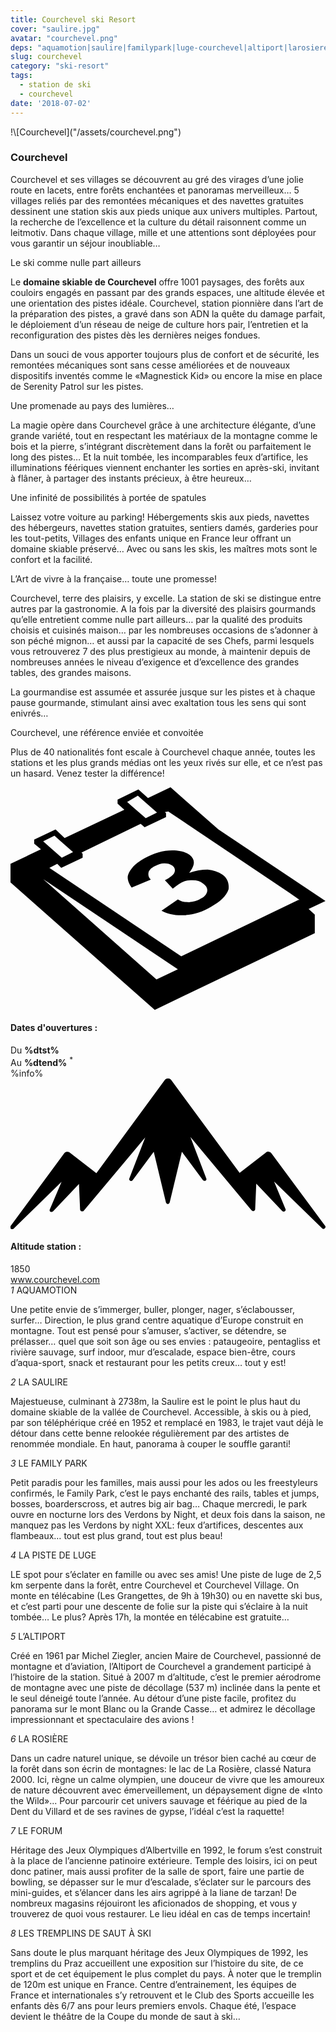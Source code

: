 ```yaml
---
title: Courchevel ski Resort
cover: "saulire.jpg"
avatar: "courchevel.png"
deps: "aquamotion|saulire|familypark|luge-courchevel|altiport|larosiere|leforum|courchevel"
slug: courchevel
category: "ski-resort"
tags:
  - station de ski
  - courchevel
date: '2018-07-02'
---
```



<div class="edito-wrapper station">
    <div class="banner-station">
<div class="banner-station-logo">
!\[Courchevel]("/assets/courchevel.png")
</div>
    </div>
<h3 class="main-title-1 h-margin-bottom-0">Courchevel</h1>
    <div class="rich-text">
<p>Courchevel et ses villages se découvrent au gré des virages d’une jolie route en lacets, entre forêts enchantées et panoramas merveilleux… 5 villages reliés par des remontées mécaniques et des navettes gratuites dessinent une station skis aux pieds unique aux univers multiples. Partout, la recherche de l’excellence et la culture du détail raisonnent comme un leitmotiv. Dans chaque village, mille et une attentions sont déployées pour vous garantir un séjour inoubliable…</p>

<p>Le ski comme nulle part ailleurs</p>

<p>Le <strong>domaine skiable de Courchevel</strong> offre<strong> </strong>1001 paysages, des forêts aux couloirs engagés en passant par des grands espaces, une altitude élevée et une orientation des pistes idéale. Courchevel, station pionnière dans l’art de la préparation des pistes, a gravé dans son ADN la quête du damage parfait, le déploiement d’un réseau de neige de culture hors pair, l’entretien et la reconfiguration des pistes dès les dernières neiges fondues.</p>

<p>Dans un souci de vous apporter toujours plus de confort et de sécurité, les remontées mécaniques sont sans cesse améliorées et de nouveaux dispositifs inventés comme le  «Magnestick Kid» ou encore la mise en place de Serenity Patrol sur les pistes.</p>
<p>Une promenade au pays des lumières…</p>

<p>La magie opère dans Courchevel grâce à une architecture élégante, d’une grande variété, tout en respectant les matériaux de la montagne comme le bois et la pierre, s’intégrant discrètement dans la forêt ou parfaitement le long des pistes… Et la nuit tombée, les incomparables feux d’artifice, les illuminations féériques viennent enchanter les sorties en après-ski, invitant à flâner, à partager des instants précieux, à être heureux…</p>

<p>Une infinité de possibilités à portée de spatules</p>

<p>Laissez votre voiture au parking! Hébergements skis aux pieds, navettes des hébergeurs, navettes station gratuites, sentiers damés, garderies pour les tout-petits, Villages des enfants unique en France leur offrant un domaine skiable préservé… Avec ou sans les skis, les maîtres mots sont le confort et la facilité.</p>

<p>L’Art de vivre à la française… toute une promesse!</p>

<p>Courchevel, terre des plaisirs, y excelle. La station de ski se distingue entre autres par la gastronomie. A la fois par la diversité des plaisirs gourmands qu’elle entretient comme nulle part ailleurs… par la qualité des produits choisis et cuisinés maison… par les nombreuses occasions de s’adonner à son péché mignon… et aussi par la capacité de ses Chefs, parmi lesquels vous retrouverez 7 des plus prestigieux au monde, à maintenir depuis de nombreuses années le niveau d’exigence et d’excellence des grandes tables, des grandes maisons.</p>

<p>La gourmandise est assumée et assurée jusque sur les pistes et à chaque pause gourmande, stimulant ainsi avec exaltation tous les sens qui sont enivrés…</p>

<p>Courchevel, une référence enviée et convoitée</p>

<p>Plus de 40 nationalités font escale à Courchevel chaque année, toutes les stations et les plus grands médias ont les yeux rivés sur elle, et ce n’est pas un hasard. Venez tester la différence!</p>
    </div>
<div class="grid center">
<div class="col-6">
    <i class="icon icon-date icon-55">
<svg xmlns="http://www.w3.org/2000/svg" viewBox="0 0 55.9 39.6"><path d="M37.6 15.5c-.7-.5-1.6-.8-2.6-.9-1.1 0-2.2.2-3.3.6 1.1-1.4 1.1-2.4.1-3.2-.7-.5-1.7-.8-3.1-.8-1.6 0-3.3.5-4.9 1.4-.9.5-1.7 1.1-2.2 1.7-.5.6-.8 1.2-.8 1.7s.2 1.1.7 1.8l3.4-1.4c-.4-.4-.5-.8-.4-1.3.1-.4.5-.8 1.1-1.1.6-.3 1.1-.5 1.7-.5.6 0 1 .1 1.4.4.4.3.6.7.4 1.2-.2.5-.8.9-1.7 1.4l1.4 1.5c.5-.4.9-.7 1.4-1 .6-.4 1.3-.5 2.1-.5s1.4.2 1.9.6c.6.4.8.9.7 1.4-.1.5-.5 1-1.2 1.3-.6.4-1.3.5-2 .6-.7 0-1.4-.1-2-.5l-2.9 2c1.1.6 2.5.9 4.1.8 1.6-.1 3.2-.6 4.7-1.5 1.6-.9 2.7-1.9 3.1-3.1.1-.9-.1-1.9-1.1-2.6z"></path><path d="M52.9 21.6l3-1.4-19-12.7L28.4 0l-4 1.9L22.7.4 19 2.2v.7L20.2 4 9.6 9 8 7.5 4.2 9.3v.7l1.2 1L0 13.6v3.3l25.6 22.6L54 25.9v-3.3l-1.1-1zM22.6 1.5l.9.8L26 4.5l-2 1-2.4-2.1-.9-.8 1.9-1.1zM7.8 8.6l.9.8 2.4 2.1-2 1-2.4-2.1-.9-.8 2-1zm18.1 25.5L5.8 16.3l23.9 16-3.8 1.8zM51.1 20L30.3 30 6.9 14.3l1.4-.7.7.7 3.8-1.8v-.7l-.2-.2 10.5-5.1.7.6 3.8-1.8v-.7l-.2-.2.6-.1 21.6 14.5 1.7 1.2h-.2z"></path></svg>    </i>
    <h4 class="main-title-3 center h-fz-16">Dates d'ouvertures :</h4>
   <div class="opening-dates">
                     Du <strong>%dtst%</strong> <br/>
                     Au <strong>%dtend%</strong> <sup className="blue">*</sup>
     </div>
     %info%
</div>
<div class="col-6">
    <i class="icon icon-mountain icon-55">
<svg xmlns="http://www.w3.org/2000/svg" viewBox="0 0 85.1 40.7"><path d="M23.2 25.6L41.7.4c.2-.3.5-.4.9-.4.3 0 .6.1.8.4l18.5 25.1L69 20c.2-.2.5-.3.8-.2.3 0 .5.2.7.4L85 39.8c.2.2.1.5-.1.7-.2.2-.5.2-.7 0l-13-12.7 3.1 7.5c.1.2 0 .5-.2.6-.2.1-.5.1-.7-.1l-7-7.4-.3 6.9c0 .2-.1.4-.4.5-.2.1-.4 0-.6-.2L48.6 15.8 52.9 27c.1.2 0 .5-.2.6-.2.1-.5.1-.7-.1l-5.7-7.7L43 33.5c-.1.2-.3.4-.5.4s-.4-.2-.5-.4l-3.3-13.7-5.7 7.7c-.2.2-.4.3-.7.1-.2-.1-.3-.4-.2-.6l4.3-11.1-16.6 19.8c-.1.2-.4.2-.6.2-.2-.1-.3-.2-.4-.5l-.3-6.9-7 7.4c-.2.2-.5.2-.7.1-.2-.1-.3-.4-.2-.6l3.2-7.5-13 12.7c-.2.2-.5.2-.7 0-.2-.2-.2-.5-.1-.7l14.5-19.7c.2-.2.4-.4.7-.4.3 0 .6 0 .8.2l7.2 5.6z"></path></svg>    </i>
    <h4 class="main-title-3 center h-fz-16">Altitude station :</h4>
    1850
</div>
    </div>
<a rel="nofollow" href="http://www.courchevel.com/" class="btn btn-blue" target="_blank">www.courchevel.com</a>
<div class="poi-anchor-title" id="marker_1">
<em>1</em> AQUAMOTION
    </div>
<div class="o-actu fullWidth">
<div class="grid-noGutter-equalHeight_sm-1">
    <div class="col">
<imgtest data="aquamotion.jpg" directory="post" alt="AQUAMOTION"></imgtest>
    </div>
    <div class="col">
<div class="pl2 rich-text">
    <p>Une petite envie de s’immerger, buller, plonger, nager, s’éclabousser, surfer… Direction, le plus grand centre aquatique d’Europe construit en montagne. Tout est pensé pour s’amuser, s’activer, se détendre, se prélasser… quel que soit son âge ou ses envies : pataugeoire, pentagliss et rivière sauvage, surf indoor, mur d’escalade, espace bien-être, cours d’aqua-sport, snack et restaurant pour les petits creux… tout y est!</p>
</div>
    </div>
</div>
    </div>
<div class="poi-anchor-title" id="marker_2">
<em>2</em> LA SAULIRE
    </div>
<div class="o-actu fullWidth">
<div class="grid-noGutter-equalHeight_sm-1">
    <div class="col">
<imgtest data="saulire.jpg" directory="post" alt="LA SAULIRE"></imgtest>
    </div>
    <div class="col">
<div class="pl2 rich-text">
    <p>Majestueuse, culminant à 2738m, la Saulire est le point le plus haut du domaine skiable de la vallée de Courchevel. Accessible, à skis ou à pied, par son téléphérique créé en 1952 et remplacé en 1983, le trajet vaut déjà le détour dans cette benne relookée régulièrement par des artistes de renommée mondiale. En haut, panorama à couper le souffle garanti!</p>
</div>
    </div>
</div>
    </div>
<div class="poi-anchor-title" id="marker_3">
<em>3</em> LE FAMILY PARK
    </div>
<div class="o-actu fullWidth">
<div class="grid-noGutter-equalHeight_sm-1">
    <div class="col">
<imgtest data="familypark.jpg" directory="post" alt="LE FAMILY PARK"></imgtest>
    </div>
    <div class="col">
<div class="pl2 rich-text">
    <p>Petit paradis pour les familles, mais aussi pour les ados ou les freestyleurs confirmés, le Family Park, c’est le pays enchanté des rails, tables et jumps, bosses, boarderscross, et autres big air bag… Chaque mercredi, le park ouvre en nocturne lors des Verdons by Night, et deux fois dans la saison, ne manquez pas les Verdons by night XXL: feux d’artifices, descentes aux flambeaux… tout est plus grand, tout est plus beau!</p>
</div>
    </div>
</div>
    </div>
<div class="poi-anchor-title" id="marker_4">
<em>4</em> LA PISTE DE LUGE
    </div>
<div class="o-actu fullWidth">
<div class="grid-noGutter-equalHeight_sm-1">
    <div class="col">
<imgtest data="luge-courchevel.jpg" directory="post" alt="LA PISTE DE LUGE"></imgtest>
    </div>
    <div class="col">
<div class="pl2 rich-text">
    <p>LE spot pour s’éclater en famille ou avec ses amis! Une piste de luge de 2,5 km serpente dans la forêt, entre Courchevel et Courchevel Village. On monte en télécabine (Les Grangettes, de 9h à 19h30) ou en navette ski bus, et c’est parti pour une descente de folie sur la piste qui s’éclaire à la nuit tombée… Le plus? Après 17h, la montée en télécabine est gratuite…</p>
</div>
    </div>
</div>
    </div>
<div class="poi-anchor-title" id="marker_5">
<em>5</em> L’ALTIPORT
    </div>
<div class="o-actu fullWidth">
<div class="grid-noGutter-equalHeight_sm-1">
    <div class="col">
<imgtest data="altiport.jpg" directory="post" alt="L’ALTIPORT"></imgtest>
    </div>
    <div class="col">
<div class="pl2 rich-text">
    <p>Créé en 1961 par Michel Ziegler, ancien Maire de Courchevel, passionné de montagne et d’aviation, l’Altiport de Courchevel a grandement participé à l’histoire de la station. Situé à 2007 m d’altitude, c’est le premier aérodrome de montagne avec une piste de décollage (537 m) inclinée dans la pente et le seul déneigé toute l’année. Au détour d’une piste facile, profitez du panorama sur le mont Blanc ou la Grande Casse… et admirez le décollage impressionnant et spectaculaire des avions !</p>
</div>
    </div>
</div>
    </div>
<div class="poi-anchor-title" id="marker_6">
<em>6</em> LA ROSIÈRE
    </div>
<div class="o-actu fullWidth">
<div class="grid-noGutter-equalHeight_sm-1">
    <div class="col">
<imgtest data="larosiere.jpg" directory="post" alt="LA ROSIÈRE"></imgtest>
    </div>
    <div class="col">
<div class="pl2 rich-text">
    <p>Dans un cadre naturel unique, se dévoile un trésor bien caché au cœur de la forêt dans son écrin de montagnes: le lac de La Rosière, classé Natura 2000. Ici, règne un calme olympien, une douceur de vivre que les amoureux de nature découvrent avec émerveillement, un dépaysement digne de «Into the Wild»... Pour parcourir cet univers sauvage et féérique au pied de la Dent du Villard et de ses ravines de gypse, l’idéal c’est la raquette!</p>
</div>
    </div>
</div>
    </div>
<div class="poi-anchor-title" id="marker_7">
<em>7</em> LE FORUM
    </div>
<div class="o-actu fullWidth">
<div class="grid-noGutter-equalHeight_sm-1">
    <div class="col">
<imgtest data="leforum.jpg" directory="post" alt="LE FORUM"></imgtest>
    </div>
    <div class="col">
<div class="pl2 rich-text">
    <p>Héritage des Jeux Olympiques d’Albertville en 1992, le forum s’est construit à la place de l’ancienne patinoire extérieure. Temple des loisirs, ici on peut donc patiner, mais aussi profiter de la salle de sport, faire une partie de bowling, se dépasser sur le mur d’escalade, s’éclater sur le parcours des mini-guides, et s’élancer dans les airs agrippé à la liane de tarzan! De nombreux magasins réjouiront les aficionados de shopping, et vous y trouverez de quoi vous restaurer. Le lieu idéal en cas de temps incertain!</p>
</div>
    </div>
</div>
    </div>
<div class="poi-anchor-title" id="marker_8">
<em>8</em> LES TREMPLINS DE SAUT À SKI
    </div>
<div class="o-actu fullWidth">
<div class="grid-noGutter-equalHeight_sm-1">
    <div class="col">
<imgtest data="courchevel.jpg" directory="post" alt="LES TREMPLINS DE SAUT À SKI"></imgtest>
    </div>
    <div class="col">
<div class="pl2 rich-text">
    <p>Sans doute le plus marquant héritage des Jeux Olympiques de 1992, les tremplins du Praz accueillent une exposition sur l’histoire du site, de ce sport et de cet équipement le plus complet du pays. À noter que le tremplin de 120m est unique en France. Centre d’entrainement, les équipes de France et internationales s’y retrouvent et le Club des Sports accueille les enfants dès 6/7 ans pour leurs premiers envols. Chaque été, l’espace devient le théâtre de la Coupe du monde de saut à ski…</p>
</div>
    </div>
</div>
    </div>
</div>
